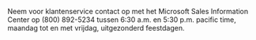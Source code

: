<Token xmlns:xlink="http://www.w3.org/1999/xlink">Neem voor klantenservice contact op met het Microsoft Sales Information Center op (800) 892-5234 tussen 6:30 a.m. en 5:30 p.m. pacific time, maandag tot en met vrijdag, uitgezonderd feestdagen.</Token>

<!--HONumber=Jun16_HO4-->


